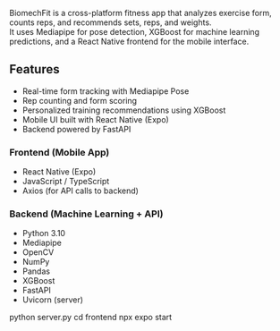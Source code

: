 BiomechFit is a cross-platform fitness app that analyzes exercise form, counts reps, and recommends sets, reps, and weights.  
It uses Mediapipe for pose detection, XGBoost for machine learning predictions, and a React Native frontend for the mobile interface.

## Features
- Real-time form tracking with Mediapipe Pose
- Rep counting and form scoring
- Personalized training recommendations using XGBoost
- Mobile UI built with React Native (Expo)
- Backend powered by FastAPI

### Frontend (Mobile App)
- React Native (Expo)
- JavaScript / TypeScript
- Axios (for API calls to backend)

### Backend (Machine Learning + API)
- Python 3.10
- Mediapipe
- OpenCV
- NumPy
- Pandas
- XGBoost
- FastAPI
- Uvicorn (server)

python server.py
cd frontend
npx expo start
